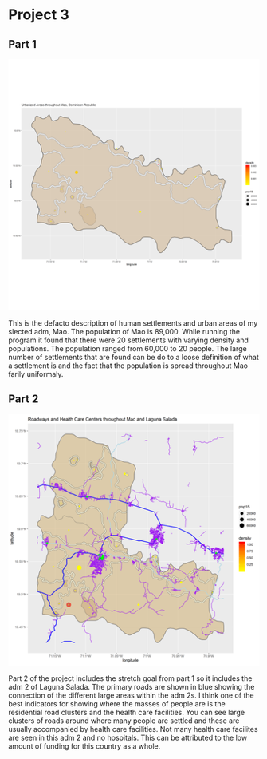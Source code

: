 # Project 3

## Part 1 

![Urban Areas in Mao](https://github.com/Matt-Howat/Workshop/blob/master/Mao_Urban_Areas2.png)

This is the defacto description of human settlements and urban areas of my slected adm, Mao. The population of Mao is 89,000. While running the program it found that there were 20 settlements with varying density and populations. The population ranged from 60,000 to 20 people. The large number of settlements that are found can be do to a loose definition of what a settlement is and the fact that the population is spread throughout Mao farily uniformaly.

## Part 2

![Roadways and Healthcare Centers Overlapping Urban Areas in Mao and Laguna Salada](https://github.com/Matt-Howat/Workshop/blob/master/Road_Healthcare_Mao_Laguna_Salada.png)

Part 2 of the project includes the stretch goal from part 1 so it includes the adm 2 of Laguna Salada. The primary roads are shown in blue showing the connection of the different large areas within the adm 2s. I think one of the best indicators for showing where the masses of people are is the residential road clusters and the health care facilities. You can see large clusters of roads around where many people are settled and these are usually accompanied by health care facilities. Not many health care facilites are seen in this adm 2 and no hospitals. This can be attributed to the low amount of funding for this country as a whole. 
